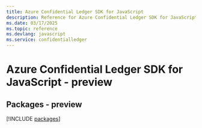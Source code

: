 ```yaml
---
title: Azure Confidential Ledger SDK for JavaScript
description: Reference for Azure Confidential Ledger SDK for JavaScript
ms.date: 03/17/2025
ms.topic: reference
ms.devlang: javascript
ms.service: confidentialledger
---
```

# Azure Confidential Ledger SDK for JavaScript - preview
## Packages - preview
[!INCLUDE [packages](confidential-ledger-index.md)]